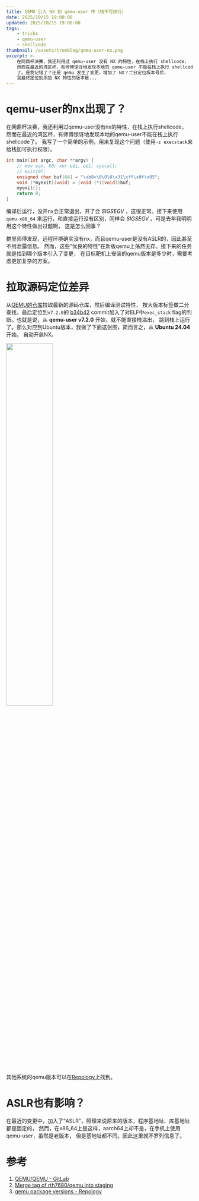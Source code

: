 ```yaml
---
title: QEMU 引入 NX 到 qemu-user 中（栈不可执行）
date: 2025/10/15 19:00:00
updated: 2025/10/15 19:00:00
tags:
    - tricks
    - qemu-user
    - shellcode
thumbnail: /assets/trueblog/qemu-user-nx.png
excerpt: >-
    在网鼎杯决赛，我还利用过 qemu-user 没有 NX 的特性，在栈上执行 shellcode，
    然而在最近的湾区杯，有师傅惊讶地发现本地的 qemu-user 不能在栈上执行 shellcode
    了。是我记错了？还是 qemu 发生了变更，增加了 NX？二分定位版本号后，
    我最终定位到添加 NX 特性的版本是...
---
```


# qemu-user的nx出现了？

在网鼎杯决赛，我还利用过qemu-user没有nx的特性，在栈上执行shellcode，
然而在最近的湾区杯，有师傅惊讶地发现本地的qemu-user不能在栈上执行shellcode了。
我写了一个简单的示例，用来复现这个问题（使用`-z execstack`来给栈加可执行权限）。

```c
int main(int argc, char **argv) {
    // mov eax, 60; xor edi, edi; syscall;
    // exit(0);
    unsigned char buf[64] = "\xb8<\0\0\0\x31\xff\x0f\x05";
    void (*myexit)(void) = (void (*)(void))buf;
    myexit();
    return 0;
}
```

编译后运行，没开nx会正常退出，开了会 *SIGSEGV* ，这很正常。接下来使用`qemu-x86_64`
来运行，和直接运行没有区别，同样会 *SIGSEGV* 。可是去年我明明用这个特性做出过题啊，
这是怎么回事？

群里师傅发现，远程环境确实没有nx，而且qemu-user是没有ASLR的，因此甚至不用泄露信息。
然而，这些“优良的特性”在新版qemu上荡然无存。接下来的任务就是找到哪个版本引入了变更，
在目标靶机上安装的qemu版本是多少时，需要考虑更加复杂的方案。

# 拉取源码定位差异

从[QEMU的仓库](https://gitlab.com/qemu-project/qemu)拉取最新的源码仓库，然后编译测试特性，
按大版本标签做二分查找，最后定位到`v7.2.0`的
[b34b42](https://gitlab.com/qemu-project/qemu/-/commit/b34b42f1b6a33c455dccce6ceb49962dddbb7a8a)
commit加入了对ELF中`exec_stack` flag的判断。也就是说，从 **qemu-user v7.2.0** 开始，就不能直接栈溢出，
跳到栈上运行了。那么对应到Ubuntu版本，我做了下面这张图，简而言之，从 **Ubuntu 24.04** 开始，
自动开启NX。

<img src="/assets/trueblog/qemu-user-nx.png" width="50%">

其他系统的qemu版本可以在[Repology](https://repology.org/project/qemu/versions)上找到。

# ASLR也有影响？

在最近的变更中，加入了“ASLR”，照理来说原来的版本，程序基地址、库基地址都是固定的，
然而，在x86_64上是这样，aarch64上却不是，在手机上使用qemu-user，虽然是老版本，
但是基地址都不同。因此这里就不罗列信息了。

# 参考

1. [QEMU/QEMU - GitLab](https://gitlab.com/qemu-project/qemu)
2. [Merge tag of rth7680/qemu into staging](https://gitlab.com/qemu-project/qemu/-/commit/b34b42f1b6a33c455dccce6ceb49962dddbb7a8a)
3. [qemu package versions - Repology](https://repology.org/project/qemu/versions)
